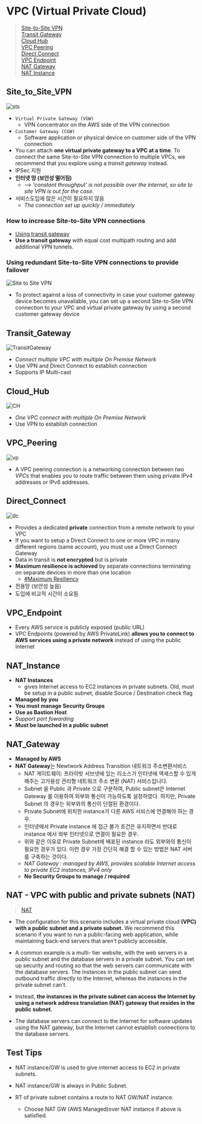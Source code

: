 # VPC (Virtual Private Cloud)
> [Site-to-Site VPN](#Site_to_Site_VPN)  
> [Transit Gateway](#Transit_Gateway)  
> [Cloud Hub](#Cloud_Hub)  
> [VPC Peering](#VPC_Peering)  
> [Direct Connect](#Direct_Connect)  
> [VPC Endpoint](#VPC_Endpoint)  
> [NAT Gateway](#NAT_Gateway)   
> [NAT Instance](#NAT_Instance)  


## Site_to_Site_VPN
![sts](https://docs.aws.amazon.com/ko_kr/vpn/latest/s2svpn/images/vpn-how-it-works-vgw.png)
- `Virtual Private Gateway (VGW)`
    - VPN concentrator on the AWS side of the VPN connection
- `Customer Gateway (CGW)`
    - Software application or physical device on customer side of the VPN connection
- You can attach **one virtual private gateway to a VPC at a time**. To connect the same Site-to-Site VPN connection to multiple VPCs, we recommend that you explore using a *transit gateway* instead. 
- IPSec 지원
- **인터넷 망 (보안성 떨어짐)** 
  - *--> 'constant throughput' is not possible over the internet, so site to site VPN is out for the case.*
- 서비스도입에 많은 시간이 필요하지 않음
  - *The connection set up quickly / immediately*

### How to increase Site-to-Site VPN connections 
- [Using transit gateway](https://aws.amazon.com/blogs/networking-and-content-delivery/scaling-vpn-throughput-using-aws-transit-gateway/)
- **Use a transit gateway** with equal cost multipath routing and add additional VPN tunnels.

### Using redundant Site-to-Site VPN connections to provide failover
![Site to Site VPN](https://docs.aws.amazon.com/vpn/latest/s2svpn/images/Multiple_Gateways_diagram.png)

- To protect against a loss of connectivity in case your customer gateway device becomes unavailable, you can set up a second Site-to-Site VPN connection to your VPC and virtual private gateway by using a second customer gateway device

## Transit_Gateway
![TransitGateway](https://d1.awsstatic.com/product-marketing/transit-gateway/tgw-after.d85d3e2cb67fd2ed1a3be645d443e9f5910409fd.png)
- *Connect multiple VPC with multiple On Premise Network*
- Use VPN and Direct Connect to establish connection
- Supports IP Multi-cast

## Cloud_Hub
![CH](https://docs.aws.amazon.com/ko_kr/vpn/latest/s2svpn/images/AWS_VPN_CloudHub-diagram.png)
- *One VPC connect with multiple On Premise Network*
- Use VPN to establish connection

## VPC_Peering
![vp](https://docs.aws.amazon.com/vpc/latest/peering/images/peering-intro-diagram.png)
- A VPC peering connection is a networking connection between *two VPCs* that enables you to route traffic between them using private IPv4 addresses or IPv6 addresses.

## Direct_Connect
![dc](https://docs.aws.amazon.com/directconnect/latest/UserGuide/images/direct-connect-overview.png)
- Provides a dedicated **private** connection from a remote network to your VPC
- If you want to setup a Direct Connect to one or more VPC in many different regions (same account), you must use a Direct Connect Gateway
- Data in transit is **not encrypted** but is private
- **Maximum resilience is achieved** by separate connections terminating on separate devices in more than one location 
    - [#Maximum Resiliency](https://aws.amazon.com/ko/directconnect/resiliency-recommendation/)
- 전용망 (보안성 높음)
- 도입에 비교적 시간이 소요됨

## VPC_Endpoint
- Every AWS service is publicly exposed (public URL)
- VPC Endpoints (powered by AWS PrivateLink) **allows you to connect to AWS services using a private network** instead of using the public Internet

## NAT_Instance
  - **NAT Instances** 
      - gives Internet access to EC2 instances in private subnets. Old, must be setup in a public subnet, disable Source / Destination check flag
  - **Managed by you**
  - **You must manage Security Groups**
  - **Use as Bastion Host**
  - *Support port fowarding*
  - **Must be launched in a public subnet**

## NAT_Gateway
- **Managed by AWS**
- **NAT Gateway**는 Newtwork Address Transition 네트워크 주소변환서비스
  - NAT 게이트웨이: 프라이빗 서브넷에 있는 리소스가 인터넷에 액세스할 수 있게 해주는 고가용성 관리형 네트워크 주소 변환 (NAT) 서비스입니다.
  -  Subnet 을 Public 과 Private 으로 구분하여, Public subnet은 Internet Gateway 를 이용하여 외부와 통신이 가능하도록 설정하였다. 하지만, Private Subnet 의 경우는 외부와의 통신이 단절된 환경이다.
    - Private Subnet에 위치한 instance가 다른 AWS 서비스에 연결해야 하는 경우. 
    - 인터넷에서 Private instance 에 접근 불가 조건은 유지하면서 반대로 instance 에서 외부 인터넷으로 연결이 필요한 경우. 
  -  위와 같은 이유로 Private Subnet에 배포된 instance 라도 외부와의 통신이 필요한 경우가 있다. 이런 경우 가장 간단히 해결 할 수 있는 방법은 NAT 서버를 구축하는 것이다.
  - *NAT Gateway : managed by AWS, provides scalable Internet access to private EC2 instances, IPv4 only*
  - **No Security Groups to manage / required**

## NAT - VPC with public and private subnets (NAT)
> [NAT](https://docs.aws.amazon.com/vpc/latest/userguide/VPC_Scenario2.html)
- The configuration for this scenario includes a virtual private cloud **(VPC) with a public subnet and a private subnet.** We recommend this scenario if you want to run a public-facing web application, while maintaining back-end servers that aren't publicly accessible. 

- A common example is a multi- tier website, with the web servers in a public subnet and the database servers in a private subnet. You can set up security and routing so that the web servers can communicate with the database servers.
The instances in the public subnet can send outbound traffic directly to the Internet, whereas the instances in the private subnet can't. 
- Instead, **the instances in the private subnet can access the Internet by using a network address translation (NAT) gateway that resides in the public subnet.**
- The database servers can connect to the Internet for software updates using the NAT gateway, but the Internet cannot establish connections to the database servers.

## Test Tips
- NAT instance/GW is used to give internet access to EC2 in private subnets.
- NAT instance/GW is always in Public Subnet.
- RT of private subnet contains a route to NAT GW/NAT instance.

  - Choose NAT GW (AWS Managed)over NAT instance if above is satisfied.
